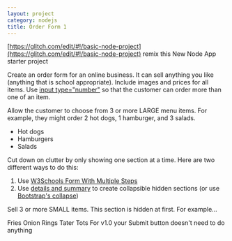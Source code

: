 ```yaml
---
layout: project
category: nodejs
title: Order Form 1
---
```


[https://glitch.com/edit/#!/basic-node-project](https://glitch.com/edit/#!/basic-node-project) remix this New Node App starter project

Create an order form for an online business. It can sell anything you like (anything that is school appropriate). Include images and prices for all items. Use [input type="number"](https://www.w3schools.com/tags/att_input_type_number.asp) so that the customer can order more than one of an item.

Allow the customer to choose from 3 or more LARGE menu items. For example, they might order 2 hot dogs, 1 hamburger, and 3 salads.
- Hot dogs
- Hamburgers
- Salads


Cut down on clutter by only showing one section at a time. Here are two different ways to do this:

1. Use [W3Schools Form With Multiple Steps](https://www.w3schools.com/howto/howto_js_form_steps.asp)
2. Use [details and summary](https://www.w3schools.com/tags/tag_details.asp) to create collapsible hidden sections (or use [Bootstrap's collapse](https://www.w3schools.com/bootstrap4/bootstrap_collapse.asp))

Sell 3 or more SMALL items. This section is hidden at first. For example...

Fries
Onion Rings
Tater Tots
For v1.0 your Submit button doesn't need to do anything
